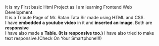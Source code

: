 It is my First basic Html Project as I am learning Frontend Web Development.<br/>
It is a Tribute Page of Mr. Ratan Tata Sir made using HTML and CSS.<br/>
I have **embedded a youtube video** in it and **inserted an image**. Both are **responsive**<br/>
I have also made a **Table. (It is responsive too.)**
I have also tried to make text responsive.(Check On Your Smartphone!!!)